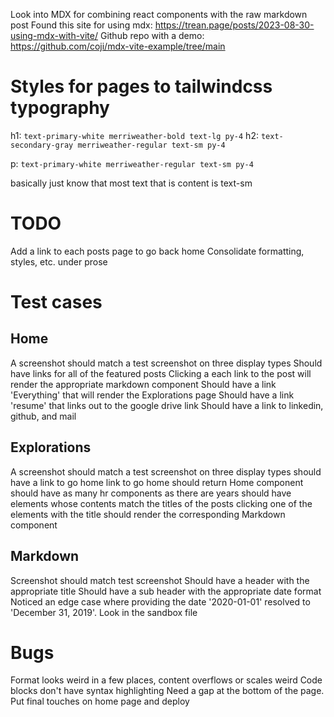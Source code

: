 Look into MDX for combining react components with the raw markdown post
Found this site for using mdx: https://trean.page/posts/2023-08-30-using-mdx-with-vite/
Github repo with a demo: https://github.com/coji/mdx-vite-example/tree/main


# Styles for pages to tailwindcss typography

h1: `text-primary-white merriweather-bold text-lg py-4`
h2: `text-secondary-gray merriweather-regular text-sm py-4`

p: `text-primary-white merriweather-regular text-sm py-4`

basically just know that most text that is content is text-sm

# TODO
Add a link to each posts page to go back home
Consolidate formatting, styles, etc. under prose

# Test cases

## Home
A screenshot should match a test screenshot on three display types
Should have links for all of the featured posts
Clicking a each link to the post will render the appropriate markdown component
Should have a link 'Everything' that will render the Explorations page
Should have a link 'resume' that links out to the google drive link
Should have a link to linkedin, github, and mail

## Explorations
A screenshot should match a test screenshot on three display types
should have a link to go home
link to go home should return Home component
should have as many hr components as there are years
should have elements whose contents match the titles of the posts
clicking one of the elements with the title should render the corresponding Markdown component

## Markdown
Screenshot should match test screenshot
Should have a header with the appropriate title
Should have a sub header with the appropriate date format
Noticed an edge case where providing the date '2020-01-01' resolved to 'December 31, 2019'. Look in the sandbox file


# Bugs
Format looks weird in a few places, content overflows or scales weird
Code blocks don't have syntax highlighting
Need a gap at the bottom of the page.
Put final touches on home page and deploy
